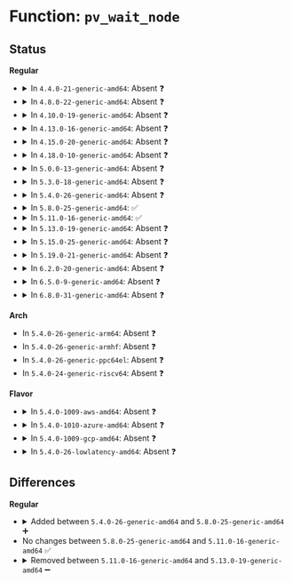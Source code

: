 # Function: <code>pv_wait_node</code>

## Status
<b>Regular</b>
<ul>
<li>
<details>
<summary>In <code>4.4.0-21-generic-amd64</code>: Absent ❓</summary>

```json
{
  "name": "pv_wait_node",
  "collision_type": "Unique Static",
  "inline_type": "Full",
  "funcs": [
    {
      "addr": 18446744071579675202,
      "name": "pv_wait_node",
      "external": false,
      "loc": "kernel/locking/qspinlock_paravirt.h:164",
      "file": "kernel/locking/qspinlock.c",
      "inline": "not declared, inlined",
      "caller_inline": [
        "kernel/locking/qspinlock.c:__pv_queued_spin_lock_slowpath"
      ],
      "caller_func": []
    }
  ],
  "symbols": []
}
```
</details>
</li>
<li>
<details>
<summary>In <code>4.8.0-22-generic-amd64</code>: Absent ❓</summary>

```json
{
  "name": "pv_wait_node",
  "collision_type": "Unique Static",
  "inline_type": "Full",
  "funcs": [
    {
      "addr": 18446744071579694233,
      "name": "pv_wait_node",
      "external": false,
      "loc": "kernel/locking/qspinlock_paravirt.h:285",
      "file": "kernel/locking/qspinlock.c",
      "inline": "not declared, inlined",
      "caller_inline": [
        "kernel/locking/qspinlock.c:__pv_queued_spin_lock_slowpath"
      ],
      "caller_func": []
    }
  ],
  "symbols": []
}
```
</details>
</li>
<li>
<details>
<summary>In <code>4.10.0-19-generic-amd64</code>: Absent ❓</summary>

```json
{
  "name": "pv_wait_node",
  "collision_type": "Unique Static",
  "inline_type": "Full",
  "funcs": [
    {
      "addr": 18446744071579721353,
      "name": "pv_wait_node",
      "external": false,
      "loc": "kernel/locking/qspinlock_paravirt.h:287",
      "file": "kernel/locking/qspinlock.c",
      "inline": "not declared, inlined",
      "caller_inline": [
        "kernel/locking/qspinlock.c:__pv_queued_spin_lock_slowpath"
      ],
      "caller_func": []
    }
  ],
  "symbols": []
}
```
</details>
</li>
<li>
<details>
<summary>In <code>4.13.0-16-generic-amd64</code>: Absent ❓</summary>

```json
{
  "name": "pv_wait_node",
  "collision_type": "Unique Static",
  "inline_type": "Full",
  "funcs": [
    {
      "addr": 18446744071579717131,
      "name": "pv_wait_node",
      "external": false,
      "loc": "kernel/locking/qspinlock_paravirt.h:288",
      "file": "kernel/locking/qspinlock.c",
      "inline": "not declared, inlined",
      "caller_inline": [
        "kernel/locking/qspinlock.c:__pv_queued_spin_lock_slowpath"
      ],
      "caller_func": []
    }
  ],
  "symbols": []
}
```
</details>
</li>
<li>
<details>
<summary>In <code>4.15.0-20-generic-amd64</code>: Absent ❓</summary>

```json
{
  "name": "pv_wait_node",
  "collision_type": "Unique Static",
  "inline_type": "Full",
  "funcs": [
    {
      "addr": 18446744071579749339,
      "name": "pv_wait_node",
      "external": false,
      "loc": "kernel/locking/qspinlock_paravirt.h:318",
      "file": "kernel/locking/qspinlock.c",
      "inline": "not declared, inlined",
      "caller_inline": [
        "kernel/locking/qspinlock.c:__pv_queued_spin_lock_slowpath"
      ],
      "caller_func": []
    }
  ],
  "symbols": []
}
```
</details>
</li>
<li>
<details>
<summary>In <code>4.18.0-10-generic-amd64</code>: Absent ❓</summary>

```json
{
  "name": "pv_wait_node",
  "collision_type": "Unique Static",
  "inline_type": "Full",
  "funcs": [
    {
      "addr": 18446744071579783730,
      "name": "pv_wait_node",
      "external": false,
      "loc": "kernel/locking/qspinlock_paravirt.h:295",
      "file": "kernel/locking/qspinlock.c",
      "inline": "not declared, inlined",
      "caller_inline": [
        "kernel/locking/qspinlock.c:__pv_queued_spin_lock_slowpath"
      ],
      "caller_func": []
    }
  ],
  "symbols": []
}
```
</details>
</li>
<li>
<details>
<summary>In <code>5.0.0-13-generic-amd64</code>: Absent ❓</summary>

```json
{
  "name": "pv_wait_node",
  "collision_type": "Unique Static",
  "inline_type": "Full",
  "funcs": [
    {
      "addr": 18446744071579830285,
      "name": "pv_wait_node",
      "external": false,
      "loc": "kernel/locking/qspinlock_paravirt.h:293",
      "file": "kernel/locking/qspinlock.c",
      "inline": "not declared, inlined",
      "caller_inline": [
        "kernel/locking/qspinlock.c:__pv_queued_spin_lock_slowpath"
      ],
      "caller_func": []
    }
  ],
  "symbols": []
}
```
</details>
</li>
<li>
<details>
<summary>In <code>5.3.0-18-generic-amd64</code>: Absent ❓</summary>

```json
{
  "name": "pv_wait_node",
  "collision_type": "Unique Static",
  "inline_type": "Full",
  "funcs": [
    {
      "addr": 18446744071579865172,
      "name": "pv_wait_node",
      "external": false,
      "loc": "kernel/locking/qspinlock_paravirt.h:293",
      "file": "kernel/locking/qspinlock.c",
      "inline": "not declared, inlined",
      "caller_inline": [
        "kernel/locking/qspinlock.c:__pv_queued_spin_lock_slowpath"
      ],
      "caller_func": []
    }
  ],
  "symbols": []
}
```
</details>
</li>
<li>
<details>
<summary>In <code>5.4.0-26-generic-amd64</code>: Absent ❓</summary>

```json
{
  "name": "pv_wait_node",
  "collision_type": "Unique Static",
  "inline_type": "Full",
  "funcs": [
    {
      "addr": 18446744071579913824,
      "name": "pv_wait_node",
      "external": false,
      "loc": "kernel/locking/qspinlock_paravirt.h:293",
      "file": "kernel/locking/qspinlock.c",
      "inline": "not declared, inlined",
      "caller_inline": [
        "kernel/locking/qspinlock.c:__pv_queued_spin_lock_slowpath"
      ],
      "caller_func": []
    }
  ],
  "symbols": []
}
```
</details>
</li>
<li>
<details>
<summary>In <code>5.8.0-25-generic-amd64</code>: ✅</summary>

```c
void pv_wait_node(struct mcs_spinlock * node, struct mcs_spinlock * prev)
```

```json
{
  "name": "pv_wait_node",
  "collision_type": "Unique Static",
  "inline_type": "No",
  "funcs": [
    {
      "addr": 18446744071579957232,
      "name": "pv_wait_node",
      "external": false,
      "loc": "kernel/locking/qspinlock_paravirt.h:293",
      "file": "kernel/locking/qspinlock.c",
      "inline": "seen, unknown",
      "caller_inline": [],
      "caller_func": [
        "kernel/locking/qspinlock.c:__pv_queued_spin_lock_slowpath"
      ]
    }
  ],
  "symbols": [
    {
      "addr": 18446744071579957232,
      "name": "pv_wait_node",
      "section": ".text",
      "bind": "STB_LOCAL",
      "size": 123
    }
  ]
}
```
</details>
</li>
<li>
<details>
<summary>In <code>5.11.0-16-generic-amd64</code>: ✅</summary>

```c
void pv_wait_node(struct mcs_spinlock * node, struct mcs_spinlock * prev)
```

```json
{
  "name": "pv_wait_node",
  "collision_type": "Unique Static",
  "inline_type": "No",
  "funcs": [
    {
      "addr": 18446744071579945392,
      "name": "pv_wait_node",
      "external": false,
      "loc": "kernel/locking/qspinlock_paravirt.h:293",
      "file": "kernel/locking/qspinlock.c",
      "inline": "seen, unknown",
      "caller_inline": [],
      "caller_func": [
        "kernel/locking/qspinlock.c:__pv_queued_spin_lock_slowpath"
      ]
    }
  ],
  "symbols": [
    {
      "addr": 18446744071579945392,
      "name": "pv_wait_node",
      "section": ".text",
      "bind": "STB_LOCAL",
      "size": 123
    }
  ]
}
```
</details>
</li>
<li>
<details>
<summary>In <code>5.13.0-19-generic-amd64</code>: Absent ❓</summary>

```json
{
  "name": "pv_wait_node",
  "collision_type": "Unique Static",
  "inline_type": "Full",
  "funcs": [
    {
      "addr": 18446744071579954174,
      "name": "pv_wait_node",
      "external": false,
      "loc": "kernel/locking/qspinlock_paravirt.h:293",
      "file": "kernel/locking/qspinlock.c",
      "inline": "not declared, inlined",
      "caller_inline": [
        "kernel/locking/qspinlock.c:__pv_queued_spin_lock_slowpath"
      ],
      "caller_func": []
    }
  ],
  "symbols": []
}
```
</details>
</li>
<li>
<details>
<summary>In <code>5.15.0-25-generic-amd64</code>: Absent ❓</summary>

```json
{
  "name": "pv_wait_node",
  "collision_type": "Unique Static",
  "inline_type": "Full",
  "funcs": [
    {
      "addr": 18446744071580083265,
      "name": "pv_wait_node",
      "external": false,
      "loc": "kernel/locking/qspinlock_paravirt.h:293",
      "file": "kernel/locking/qspinlock.c",
      "inline": "not declared, inlined",
      "caller_inline": [
        "kernel/locking/qspinlock.c:__pv_queued_spin_lock_slowpath"
      ],
      "caller_func": []
    }
  ],
  "symbols": []
}
```
</details>
</li>
<li>
<details>
<summary>In <code>5.19.0-21-generic-amd64</code>: Absent ❓</summary>

```json
{
  "name": "pv_wait_node",
  "collision_type": "Unique Static",
  "inline_type": "Full",
  "funcs": [
    {
      "addr": 18446744071580218959,
      "name": "pv_wait_node",
      "external": false,
      "loc": "kernel/locking/qspinlock_paravirt.h:293",
      "file": "kernel/locking/qspinlock.c",
      "inline": "not declared, inlined",
      "caller_inline": [
        "kernel/locking/qspinlock.c:__pv_queued_spin_lock_slowpath"
      ],
      "caller_func": []
    }
  ],
  "symbols": []
}
```
</details>
</li>
<li>
<details>
<summary>In <code>6.2.0-20-generic-amd64</code>: Absent ❓</summary>

```json
{
  "name": "pv_wait_node",
  "collision_type": "Unique Static",
  "inline_type": "Full",
  "funcs": [
    {
      "addr": 18446744071596501279,
      "name": "pv_wait_node",
      "external": false,
      "loc": "kernel/locking/qspinlock_paravirt.h:293",
      "file": "kernel/locking/qspinlock.c",
      "inline": "not declared, inlined",
      "caller_inline": [
        "kernel/locking/qspinlock.c:__pv_queued_spin_lock_slowpath"
      ],
      "caller_func": []
    }
  ],
  "symbols": []
}
```
</details>
</li>
<li>
<details>
<summary>In <code>6.5.0-9-generic-amd64</code>: Absent ❓</summary>

```json
{
  "name": "pv_wait_node",
  "collision_type": "Unique Static",
  "inline_type": "Full",
  "funcs": [
    {
      "addr": 18446744071597038879,
      "name": "pv_wait_node",
      "external": false,
      "loc": "kernel/locking/qspinlock_paravirt.h:293",
      "file": "kernel/locking/qspinlock.c",
      "inline": "not declared, inlined",
      "caller_inline": [
        "kernel/locking/qspinlock.c:__pv_queued_spin_lock_slowpath"
      ],
      "caller_func": []
    }
  ],
  "symbols": []
}
```
</details>
</li>
<li>
<details>
<summary>In <code>6.8.0-31-generic-amd64</code>: Absent ❓</summary>

```json
{
  "name": "pv_wait_node",
  "collision_type": "Unique Static",
  "inline_type": "Full",
  "funcs": [
    {
      "addr": 18446744071597970847,
      "name": "pv_wait_node",
      "external": false,
      "loc": "kernel/locking/qspinlock_paravirt.h:293",
      "file": "kernel/locking/qspinlock.c",
      "inline": "not declared, inlined",
      "caller_inline": [
        "kernel/locking/qspinlock.c:__pv_queued_spin_lock_slowpath"
      ],
      "caller_func": []
    }
  ],
  "symbols": []
}
```
</details>
</li>
</ul>
<b>Arch</b>
<ul>
<li>
In <code>5.4.0-26-generic-arm64</code>: Absent ❓
</li>
<li>
In <code>5.4.0-26-generic-armhf</code>: Absent ❓
</li>
<li>
In <code>5.4.0-26-generic-ppc64el</code>: Absent ❓
</li>
<li>
In <code>5.4.0-24-generic-riscv64</code>: Absent ❓
</li>
</ul>
<b>Flavor</b>
<ul>
<li>
<details>
<summary>In <code>5.4.0-1009-aws-amd64</code>: Absent ❓</summary>

```json
{
  "name": "pv_wait_node",
  "collision_type": "Unique Static",
  "inline_type": "Full",
  "funcs": [
    {
      "addr": 18446744071579885936,
      "name": "pv_wait_node",
      "external": false,
      "loc": "kernel/locking/qspinlock_paravirt.h:293",
      "file": "kernel/locking/qspinlock.c",
      "inline": "not declared, inlined",
      "caller_inline": [
        "kernel/locking/qspinlock.c:__pv_queued_spin_lock_slowpath"
      ],
      "caller_func": []
    }
  ],
  "symbols": []
}
```
</details>
</li>
<li>
<details>
<summary>In <code>5.4.0-1010-azure-amd64</code>: Absent ❓</summary>

```json
{
  "name": "pv_wait_node",
  "collision_type": "Unique Static",
  "inline_type": "Full",
  "funcs": [
    {
      "addr": 18446744071579820912,
      "name": "pv_wait_node",
      "external": false,
      "loc": "kernel/locking/qspinlock_paravirt.h:293",
      "file": "kernel/locking/qspinlock.c",
      "inline": "not declared, inlined",
      "caller_inline": [
        "kernel/locking/qspinlock.c:__pv_queued_spin_lock_slowpath"
      ],
      "caller_func": []
    }
  ],
  "symbols": []
}
```
</details>
</li>
<li>
<details>
<summary>In <code>5.4.0-1009-gcp-amd64</code>: Absent ❓</summary>

```json
{
  "name": "pv_wait_node",
  "collision_type": "Unique Static",
  "inline_type": "Full",
  "funcs": [
    {
      "addr": 18446744071579874096,
      "name": "pv_wait_node",
      "external": false,
      "loc": "kernel/locking/qspinlock_paravirt.h:293",
      "file": "kernel/locking/qspinlock.c",
      "inline": "not declared, inlined",
      "caller_inline": [
        "kernel/locking/qspinlock.c:__pv_queued_spin_lock_slowpath"
      ],
      "caller_func": []
    }
  ],
  "symbols": []
}
```
</details>
</li>
<li>
<details>
<summary>In <code>5.4.0-26-lowlatency-amd64</code>: Absent ❓</summary>

```json
{
  "name": "pv_wait_node",
  "collision_type": "Unique Static",
  "inline_type": "Full",
  "funcs": [
    {
      "addr": 18446744071579919616,
      "name": "pv_wait_node",
      "external": false,
      "loc": "kernel/locking/qspinlock_paravirt.h:293",
      "file": "kernel/locking/qspinlock.c",
      "inline": "not declared, inlined",
      "caller_inline": [
        "kernel/locking/qspinlock.c:__pv_queued_spin_lock_slowpath"
      ],
      "caller_func": []
    }
  ],
  "symbols": []
}
```
</details>
</li>
</ul>

## Differences
<b>Regular</b>
<ul>
<li>
<details>
<summary>Added between <code>5.4.0-26-generic-amd64</code> and <code>5.8.0-25-generic-amd64</code> ➕</summary>

```c
void pv_wait_node(struct mcs_spinlock * node, struct mcs_spinlock * prev)
```
</details>
</li>
<li>
No changes between <code>5.8.0-25-generic-amd64</code> and <code>5.11.0-16-generic-amd64</code> ✅
</li>
<li>
<details>
<summary>Removed between <code>5.11.0-16-generic-amd64</code> and <code>5.13.0-19-generic-amd64</code> ➖</summary>

```c
void pv_wait_node(struct mcs_spinlock * node, struct mcs_spinlock * prev)
```
</details>
</li>
</ul>
